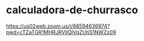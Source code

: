 # calculadora-de-churrasco

https://us02web.zoom.us/j/88594636974?pwd=cTZaTGR1MHRJRVllQlVqZUtjS1NWZz09
 
